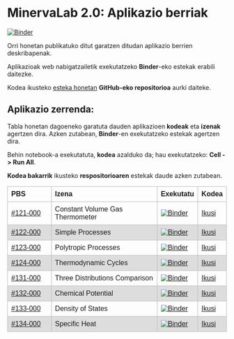 # MinervaLab 2.0: Aplikazio berriak

[![Binder](https://mybinder.org/badge_logo.svg)](https://mybinder.org/v2/gh/Ikergym/MinervaLab/AplikazioBerriak)

Orri honetan publikatuko ditut garatzen ditudan aplikazio berrien deskribapenak.

Aplikazioak web nabigatzailetik exekutatzeko **Binder**-eko estekak erabili daitezke.

Kodea ikusteko [esteka honetan](https://github.com/Ikergym/MinervaLab/tree/AplikazioBerriak/apps/ideal_gas) **GitHub-eko repositorioa**  aurki daiteke.
<br/>

## Aplikazio zerrenda:

Tabla honetan dagoeneko garatuta dauden aplikazioen **kodeak** eta **izenak** agertzen dira. Azken zutabean, **Binder**-en exekutatzeko estekak agertzen dira.

Behin notebook-a exekutatuta, **kodea** azalduko da; hau exekutatzeko: **Cell -> Run All**.

**Kodea bakarrik** ikusteko **respositorioaren** estekak daude azken zutabean.


<style>
table {
  font-family: arial, sans-serif;
  border-collapse: collapse;
  width: 100%;
}

td, th {
  border: 1px solid #bbbbbb;
  text-align: left;
  padding: 8px;
}

tr:nth-child(even) {
  background-color: #dddddd;
}
</style>
<table >
    <thead>
        <tr>
            <th>PBS </th>
            <th>Izena</th>
            <th>Exekutatu</th>
            <th>Kodea</th>
        </tr>
    </thead>
    <tbody>
        <tr>
            <td width="20%"><a href="%23121-000%20Constant%20Volume%20Gas%20Thermometer.html">#121-000</a></td>
            <td>Constant Volume Gas Thermometer </td>
            <td><a class="reference external" href="https://mybinder.org/v2/gh/Ikergym/MinervaLab/AplikazioBerriak?filepath=apps%2Fideal_gas%2FConstant%20Volume%20Gas%20Thermometer.ipynb"><img alt="Binder" src="https://mybinder.org/badge_logo.svg"></a></td>
            <td><a class="reference external" href=https://github.com/Ikergym/MinervaLab/blob/AplikazioBerriak/apps/ideal_gas/Constant%20Volume%20Gas%20Thermometer.ipynb>Ikusi</td>
        </tr>
        <tr>
            <td><a href="%23122-000%20Simple%20Processes.html">#122-000</a></td>
            <td>Simple Processes</td>
            <td><a class="reference external" href="https://mybinder.org/v2/gh/Ikergym/MinervaLab/AplikazioBerriak?filepath=apps%2Fideal_gas%2FSimple%20Processes.ipynb"><img alt="Binder" src="https://mybinder.org/badge_logo.svg"></a></td>
            <td><a class="reference external" href=https://github.com/Ikergym/MinervaLab/blob/AplikazioBerriak/apps/ideal_gas/Simple%20Processes.ipynb>Ikusi</td>
        </tr>
        <tr>
            <td><a href="%23123-000%20Polytropic%20Processes.html">#123-000</a></td>
            <td>Polytropic Processes</td>
            <td><a class="reference external" href="https://mybinder.org/v2/gh/Ikergym/MinervaLab/AplikazioBerriak?filepath=apps%2Fideal_gas%2FPolytropic%20Processes.ipynb"><img alt="Binder" src="https://mybinder.org/badge_logo.svg"></a></td>
            <td><a class="reference external" href=https://github.com/Ikergym/MinervaLab/blob/AplikazioBerriak/apps/ideal_gas/Polytropic%20Processes.ipynb>Ikusi</td>
        </tr>
        <tr>
            <td><a href="%23124-000%20Thermodynamic%20Cycles.html">#124-000</a></td>
            <td>Thermodynamic Cycles</td>
            <td><a class="reference external" href="https://mybinder.org/v2/gh/Ikergym/MinervaLab/AplikazioBerriak?filepath=apps%2Fideal_gas%2FZiklo%20Termodinamikoak.ipynb"><img alt="Binder" src="https://mybinder.org/badge_logo.svg"></a></td>
            <td><a class="reference external" href=https://github.com/Ikergym/MinervaLab/blob/AplikazioBerriak/apps/ideal_gas/Ziklo%20Termodinamikoak.ipynb>Ikusi</td>
        </tr>
        <tr>
            <td><a href="%23131-000%20Three%20Distributions%20Comparison.html">#131-000</a></td>
            <td>Three Distributions Comparison</td>
            <td><a class="reference external" href="https://mybinder.org/v2/gh/Ikergym/MinervaLab/AplikazioBerriak?filepath=apps%2Fstat_mech%2FDistribution_Comparison.ipynb"><img alt="Binder" src="https://mybinder.org/badge_logo.svg"></a></td>
            <td><a class="reference external" href=https://github.com/Ikergym/MinervaLab/blob/AplikazioBerriak/apps/stat_mech/Distribution_Comparison.ipynb>Ikusi</td>
        </tr>
        <tr>
            <td><a href="%23132-000%20Chemical%20Potential.html">#132-000</a></td>
            <td>Chemical Potential</td>
            <td><a class="reference external" href="https://mybinder.org/v2/gh/Ikergym/MinervaLab/AplikazioBerriak?filepath=apps%2Fstat_mech%2FFermi_Dirac.ipynb"><img alt="Binder" src="https://mybinder.org/badge_logo.svg"></a></td>
            <td><a class="reference external" href=https://github.com/Ikergym/MinervaLab/blob/AplikazioBerriak/apps/stat_mech/Fermi_Dirac.ipynb>Ikusi</td>
        </tr>
        <tr>
            <td><a href="%23133-000%20Density%20of%20States.html">#133-000</a></td>
            <td>Density of States</td>
            <td><a class="reference external" href="https://mybinder.org/v2/gh/Ikergym/MinervaLab/AplikazioBerriak?filepath=apps%2Fstat_mech%2FDensity_of_States.ipynb"><img alt="Binder" src="https://mybinder.org/badge_logo.svg"></a></td>
            <td><a class="reference external" href=https://github.com/Ikergym/MinervaLab/blob/AplikazioBerriak/apps/stat_mech/Density_of_States.ipynb>Ikusi</td>
        </tr>
        <tr>
            <td><a href="%23134-000%20Specific%20Heat.html">#134-000</a></td>
            <td>Specific Heat</td>
            <td><a class="reference external" href="https://mybinder.org/v2/gh/Ikergym/MinervaLab/AplikazioBerriak?filepath=apps%2Fstat_mech%2FSpecific_Heat.ipynb"><img alt="Binder" src="https://mybinder.org/badge_logo.svg"></a></td>
            <td><a class="reference external" href=https://github.com/Ikergym/MinervaLab/blob/AplikazioBerriak/apps/stat_mech/Specific_Heat.ipynb>Ikusi</td>
        </tr>
    </tbody>
</table>

<br/>
